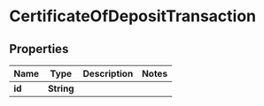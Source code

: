 

# CertificateOfDepositTransaction


## Properties

| Name | Type | Description | Notes |
|------------ | ------------- | ------------- | -------------|
|**id** | **String** |  |  |



